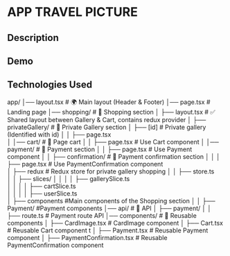 # **APP TRAVEL PICTURE**

## Description

## Demo

## Technologies Used


app/
│── layout.tsx                      # 🌍 Main layout (Header & Footer)
│── page.tsx                        # Landing page
│── shopping/                       # 📂 Shopping section
│   ├── layout.tsx                  # ✅ Shared layout between Gallery & Cart, contains redux provider
│   ├── privateGallery/             # 📂 Private Gallery section
    │   ├── [id]                    # Private gallery (Identified with id)
    │   │   ├── page.tsx     
│   │── cart/                       # 📂 Page cart
│   │   ├── page.tsx                # Use Cart component
    │   │── payment/                    # 📂 Payment section
    │   │   ├── page.tsx                # Use Payment component
    │   │   ├── confirmation/           # 📂 Payment confirmation section
    │   │   │   ├── page.tsx            # Use PaymentConfirmation component  
│   ├── redux                       # Redux store for private gallery shopping
│   │   ├── store.ts    
│   │   ├── slices/ 
│   │   │   │   ├── gallerySlice.ts     
│   │   │   │   ├── cartSlice.ts     
│   │   │   │   ├── userSlice.ts   
│   ├── components                  #Main components of the Shopping section
│   │   ├── Payment/                #Payment components
│── api/                            # 📂 API
│   ├── payment/
│   │   ├── route.ts                # Payment route API
│── components/                     # 📂 Reusable components
│   ├── CardImage.tsx               # CardImage component
│   ├── Cart.tsx                    # Reusable Cart component t
│   ├── Payment.tsx                 # Reusable Payment component
│   ├── PaymentConfirmation.tsx     # Reusable PaymentConfirmation component


